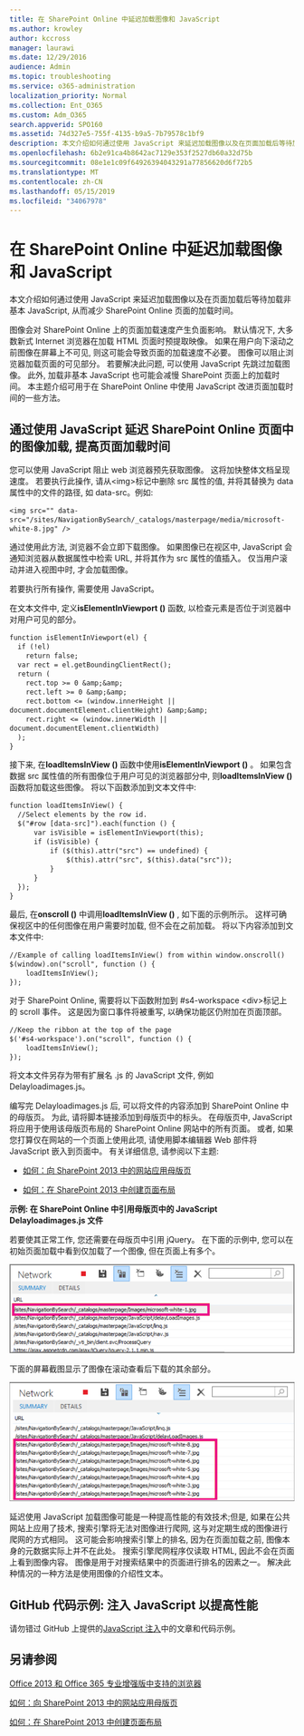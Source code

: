```yaml
---
title: 在 SharePoint Online 中延迟加载图像和 JavaScript
ms.author: krowley
author: kccross
manager: laurawi
ms.date: 12/29/2016
audience: Admin
ms.topic: troubleshooting
ms.service: o365-administration
localization_priority: Normal
ms.collection: Ent_O365
ms.custom: Adm_O365
search.appverid: SPO160
ms.assetid: 74d327e5-755f-4135-b9a5-7b79578c1bf9
description: 本文介绍如何通过使用 JavaScript 来延迟加载图像以及在页面加载后等待加载非基本 JavaScript, 从而减少 SharePoint Online 页面的加载时间。
ms.openlocfilehash: 6b2e91ca4b8642ac7129e353f2527db60a32d75b
ms.sourcegitcommit: 08e1e1c09f64926394043291a77856620d6f72b5
ms.translationtype: MT
ms.contentlocale: zh-CN
ms.lasthandoff: 05/15/2019
ms.locfileid: "34067978"
---
```

# <a name="delay-loading-images-and-javascript-in-sharepoint-online"></a>在 SharePoint Online 中延迟加载图像和 JavaScript

本文介绍如何通过使用 JavaScript 来延迟加载图像以及在页面加载后等待加载非基本 JavaScript, 从而减少 SharePoint Online 页面的加载时间。 
  
图像会对 SharePoint Online 上的页面加载速度产生负面影响。 默认情况下, 大多数新式 Internet 浏览器在加载 HTML 页面时预提取映像。 如果在用户向下滚动之前图像在屏幕上不可见, 则这可能会导致页面的加载速度不必要。 图像可以阻止浏览器加载页面的可见部分。 若要解决此问题, 可以使用 JavaScript 先跳过加载图像。 此外, 加载非基本 JavaScript 也可能会减慢 SharePoint 页面上的加载时间。 本主题介绍可用于在 SharePoint Online 中使用 JavaScript 改进页面加载时间的一些方法。 
  
## <a name="improve-page-load-times-by-delaying-image-loading-in-sharepoint-online-pages-by-using-javascript"></a>通过使用 JavaScript 延迟 SharePoint Online 页面中的图像加载, 提高页面加载时间

您可以使用 JavaScript 阻止 web 浏览器预先获取图像。 这将加快整体文档呈现速度。 若要执行此操作, 请从\<img\>标记中删除 src 属性的值, 并将其替换为 data 属性中的文件的路径, 如 data-src。例如:
  
```
<img src="" data-src="/sites/NavigationBySearch/_catalogs/masterpage/media/microsoft-white-8.jpg" />
```

通过使用此方法, 浏览器不会立即下载图像。 如果图像已在视区中, JavaScript 会通知浏览器从数据属性中检索 URL, 并将其作为 src 属性的值插入。 仅当用户滚动并进入视图中时, 才会加载图像。
  
若要执行所有操作, 需要使用 JavaScript。
  
在文本文件中, 定义**isElementInViewport ()** 函数, 以检查元素是否位于浏览器中对用户可见的部分。 
  
```
function isElementInViewport(el) {
  if (!el)
    return false;
  var rect = el.getBoundingClientRect();
  return (
    rect.top >= 0 &amp;&amp;
    rect.left >= 0 &amp;&amp;
    rect.bottom <= (window.innerHeight || document.documentElement.clientHeight) &amp;&amp;
    rect.right <= (window.innerWidth || document.documentElement.clientWidth) 
  );
}

```

接下来, 在**loadItemsInView ()** 函数中使用**isElementInViewport ()** 。 如果包含数据 src 属性值的所有图像位于用户可见的浏览器部分中, 则**loadItemsInView ()** 函数将加载这些图像。 将以下函数添加到文本文件中: 
  
```
function loadItemsInView() {
  //Select elements by the row id.
  $("#row [data-src]").each(function () {
      var isVisible = isElementInViewport(this);
      if (isVisible) {
          if ($(this).attr("src") == undefined) {
              $(this).attr("src", $(this).data("src"));
          }
      }
  });
}
```

最后, 在**onscroll ()** 中调用**loadItemsInView ()** , 如下面的示例所示。 这样可确保视区中的任何图像在用户需要时加载, 但不会在之前加载。 将以下内容添加到文本文件中: 
  
```
//Example of calling loadItemsInView() from within window.onscroll()
$(window).on("scroll", function () {
    loadItemsInView();
});

```

对于 SharePoint Online, 需要将以下函数附加到 #s4-workspace \<div\>标记上的 scroll 事件。 这是因为窗口事件将被重写, 以确保功能区仍附加在页面顶部。
  
```
//Keep the ribbon at the top of the page
$('#s4-workspace').on("scroll", function () {
    loadItemsInView();
});
```

将文本文件另存为带有扩展名 .js 的 JavaScript 文件, 例如 Delayloadimages.js。
  
编写完 Delayloadimages.js 后, 可以将文件的内容添加到 SharePoint Online 中的母版页。 为此, 请将脚本链接添加到母版页中的标头。 在母版页中, JavaScript 将应用于使用该母版页布局的 SharePoint Online 网站中的所有页面。 或者, 如果您打算仅在网站的一个页面上使用此项, 请使用脚本编辑器 Web 部件将 JavaScript 嵌入到页面中。 有关详细信息, 请参阅以下主题:
  
- [如何：向 SharePoint 2013 中的网站应用母版页](https://go.microsoft.com/fwlink/p/?LinkId=525627)
    
- [如何：在 SharePoint 2013 中创建页面布局](https://go.microsoft.com/fwlink/p/?LinkId=525628)
    
 **示例: 在 SharePoint Online 中引用母版页中的 JavaScript Delayloadimages.js 文件**
  
若要使其正常工作, 您还需要在母版页中引用 jQuery。 在下面的示例中, 您可以在初始页面加载中看到仅加载了一个图像, 但在页面上有多个。
  
![显示在页面上加载一个图像的屏幕截图](media/3d177ddb-67e5-43a7-b327-c9f9566ca937.png)
  
下面的屏幕截图显示了图像在滚动查看后下载的其余部分。
  
![显示在页面上加载多个图像的屏幕截图](media/95eb2b14-f6a1-4eac-a5cb-96097e49514c.png)
  
延迟使用 JavaScript 加载图像可能是一种提高性能的有效技术;但是, 如果在公共网站上应用了技术, 搜索引擎将无法对图像进行爬网, 这与对定期生成的图像进行爬网的方式相同。 这可能会影响搜索引擎上的排名, 因为在页面加载之前, 图像本身的元数据实际上并不在此处。 搜索引擎爬网程序仅读取 HTML, 因此不会在页面上看到图像内容。 图像是用于对搜索结果中的页面进行排名的因素之一。 解决此种情况的一种方法是使用图像的介绍性文本。
  
## <a name="github-code-sample-injecting-javascript-to-improve-performance"></a>GitHub 代码示例: 注入 JavaScript 以提高性能

请勿错过 GitHub 上提供的[JavaScript 注入](https://go.microsoft.com/fwlink/p/?LinkId=524759)中的文章和代码示例。 
  
## <a name="see-also"></a>另请参阅

[Office 2013 和 Office 365 专业增强版中支持的浏览器](https://support.office.com/article/57342811-0dc4-4316-b773-20082ced8a82)
  
[如何：向 SharePoint 2013 中的网站应用母版页](https://go.microsoft.com/fwlink/p/?LinkId=525627)
  
[如何：在 SharePoint 2013 中创建页面布局](https://go.microsoft.com/fwlink/p/?LinkId=525628)

